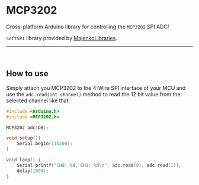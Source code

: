 # MCP3202
Cross-platform Arduino library for controlling the `MCP3202` SPI ADC!

`SoftSPI` library provided by [MajenkoLibraries](https://github.com/MajenkoLibraries/SoftSPI "MajenkoLibraries").

---
<br>

## How to use
Simply attach you MCP3202 to the 4-Wire SPI interface of your MCU and use the `adc.read(int channel)` method to read the 12 bit value from the selected channel like that:

```cpp
#include <Arduino.h>
#include <MCP3202.h>

MCP3202 adc(D8);

void setup(){
	Serial.begin(115200);
}

void loop() {
	Serial.printf("CH0: %d, CH1: %d\n", adc.read(0), adc.read(1));
	delay(1000);
}
```
